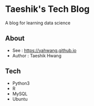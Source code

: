 # Taeshik's Tech Blog
A blog for learning data science

## About
- See : https://yahwang.github.io
- Author : Taeshik Hwang

## Tech
- Python3
- R
- MySQL
- Ubuntu
